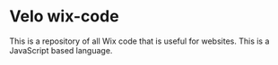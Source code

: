 # Velo wix-code
This is a repository of all Wix code that is useful for websites. This is a JavaScript based language. 

